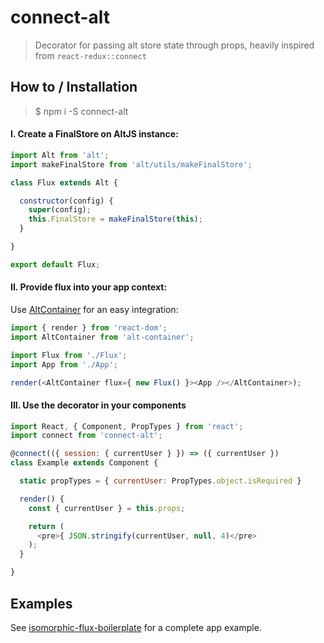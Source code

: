 # connect-alt
> Decorator for passing alt store state through props, heavily inspired from `react-redux::connect`

## How to / Installation

> $ npm i -S connect-alt

#### I. Create a FinalStore on AltJS instance:

```javascript
import Alt from 'alt';
import makeFinalStore from 'alt/utils/makeFinalStore';

class Flux extends Alt {

  constructor(config) {
    super(config);
    this.FinalStore = makeFinalStore(this);
  }

}

export default Flux;
```

#### II. Provide flux into your app context:

Use [AltContainer](http://alt.js.org/docs/components/altContainer/) for an easy integration:

```javascript
import { render } from 'react-dom';
import AltContainer from 'alt-container';

import Flux from './Flux';
import App from './App';

render(<AltContainer flux={ new Flux() }><App /></AltContainer>);
```

#### III. Use the decorator in your components

```javascript
import React, { Component, PropTypes } from 'react';
import connect from 'connect-alt';

@connect(({ session: { currentUser } }) => ({ currentUser })
class Example extends Component {

  static propTypes = { currentUser: PropTypes.object.isRequired }

  render() {
    const { currentUser } = this.props;

    return (
      <pre>{ JSON.stringify(currentUser, null, 4)</pre>
    );
  }

}
```

## Examples

See [isomorphic-flux-boilerplate](https://github.com/iam4x/isomorphic-flux-boilerplate) for a complete app example.

